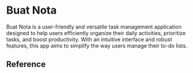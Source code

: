 # Buat Nota
Buat Nota is a user-friendly and versatile task management application designed to help users efficiently organize their daily activities, prioritize tasks, and boost productivity. With an intuitive interface and robust features, this app aims to simplify the way users manage their to-do lists.


## Reference 




